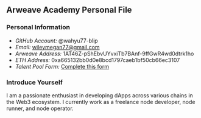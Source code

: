 ## Arweave Academy Personal File  

### Personal Information  
- *GitHub Account:* @wahyu77-blip
- *Email:* wileymegan77@gmail.com  
- *Arweave Address:* 1AT46Z-pShEbvUYvxiTb7BAnf-9ffGwR4wd0dtrk1ho 
- *ETH Address:* 0xa665132bb0d0e8bcd1797caeb1bf50cb66ec3107  
- *Talent Pool Form:* [Complete this form](https://docs.google.com/forms/d/e/1FAIpQLSfWA5fIIcBgmRppm3jNz5vmf9Mai_QMVil-2pO4r7YKn_Zhtw/viewform?usp=sf_link)  

### Introduce Yourself  
I am a passionate enthusiast in developing dApps across various chains in the Web3 ecosystem. I currently work as a freelance node developer, node runner, and node operator.